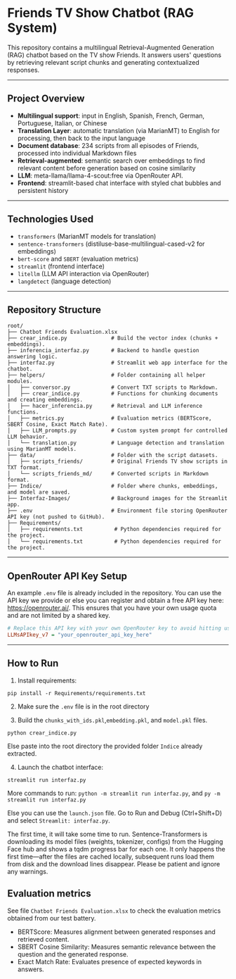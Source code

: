 # Friends TV Show Chatbot (RAG System)

This repository contains a multilingual Retrieval-Augmented Generation (RAG) chatbot based on the TV show Friends. It answers users' questions by retrieving relevant script chunks and generating contextualized responses.

---

## Project Overview

- **Multilingual support**: input in English, Spanish, French, German, Portuguese, Italian, or Chinese
- **Translation Layer**: automatic translation (via MarianMT) to English for processing, then back to the input language
- **Document database**: 234 scripts from all episodes of Friends, processed into individual Markdown files
- **Retrieval-augmented**: semantic search over embeddings to find relevant content before generation based on cosine similarity
- **LLM**: meta-llama/llama-4-scout:free via OpenRouter API.
- **Frontend**: streamlit-based chat interface with styled chat bubbles and persistent history

---

## Technologies Used

- `transformers` (MarianMT models for translation)
- `sentence-transformers` (distiluse-base-multilingual-cased-v2 for embeddings)
- `bert-score` and `SBERT` (evaluation metrics)
- `streamlit` (frontend interface)
- `litellm` (LLM API interaction via OpenRouter)
- `langdetect` (language detection)

---

## Repository Structure
```
root/
├── Chatbot Friends Evaluation.xlsx
├── crear_indice.py              # Build the vector index (chunks + embeddings).
├── inferencia_interfaz.py       # Backend to handle question answering logic.
├── interfaz.py                  # Streamlit web app interface for the chatbot.
├── helpers/                     # Folder containing all helper modules.
│   ├── conversor.py             # Convert TXT scripts to Markdown.
│   ├── crear_indice.py          # Functions for chunking documents and creating embeddings.
│   ├── hacer_inferencia.py      # Retrieval and LLM inference functions.
│   ├── metrics.py               # Evaluation metrics (BERTScore, SBERT Cosine, Exact Match Rate).
│   ├── LLM_prompts.py           # Custom system prompt for controlled LLM behavior.
│   └── translation.py           # Language detection and translation using MarianMT models.
├── data/                        # Folder with the script datasets.
│   ├── scripts_friends/         # Original Friends TV show scripts in TXT format.
│   └── scripts_friends_md/      # Converted scripts in Markdown format.
├── Indice/                      # Folder where chunks, embeddings, and model are saved.
├── Interfaz-Images/             # Background images for the Streamlit app.
├── .env                         # Environment file storing OpenRouter API key (not pushed to GitHub).
├── Requirements/
│   ├── requirements.txt          # Python dependencies required for the project.
│   └── requirements.txt          # Python dependencies required for the project.

```

---
## OpenRouter API Key Setup

An example `.env` file is already included in the repository. 
You can use the API key we provide or else you can register and obtain a free API key here: https://openrouter.ai/.
This ensures that you have your own usage quota and are not limited by a shared key.

```ini
# Replace this API key with your own OpenRouter key to avoid hitting usage limits.
LLMsAPIkey_v7 = "your_openrouter_api_key_here"

```
---

## How to Run

1. Install requirements:

```
pip install -r Requirements/requirements.txt  
```
2. Make sure the `.env` file is in the root directory

3. Build the `chunks_with_ids.pkl`,`embedding.pkl`, and `model.pkl` files. 
```
python crear_indice.py
``` 
Else paste into the root directory the provided folder `Indice` already extracted.

4. Launch the chatbot interface:
```
streamlit run interfaz.py
```
More commands to run: `python -m streamlit run interfaz.py`, and `py -m streamlit run interfaz.py`

Else you can use the `launch.json` file. Go to Run and Debug (Ctrl+Shift+D) and select `Streamlit: interfaz.py`. 

The first time, it will take some time to run. Sentence-Transformers is downloading its model files (weights, tokenizer, configs) from the Hugging Face hub and shows a tqdm progress bar for each one. It only happens the first time—after the files are cached locally, subsequent runs load them from disk and the download lines disappear. Please be patient and ignore any warnings.

## Evaluation metrics 

See file `Chatbot Friends Evaluation.xlsx` to check the evaluation metrics obtained from our test battery.

* BERTScore: Measures alignment between generated responses and retrieved content.
* SBERT Cosine Similarity: Measures semantic relevance between the question and the generated response.
* Exact Match Rate: Evaluates presence of expected keywords in answers.

